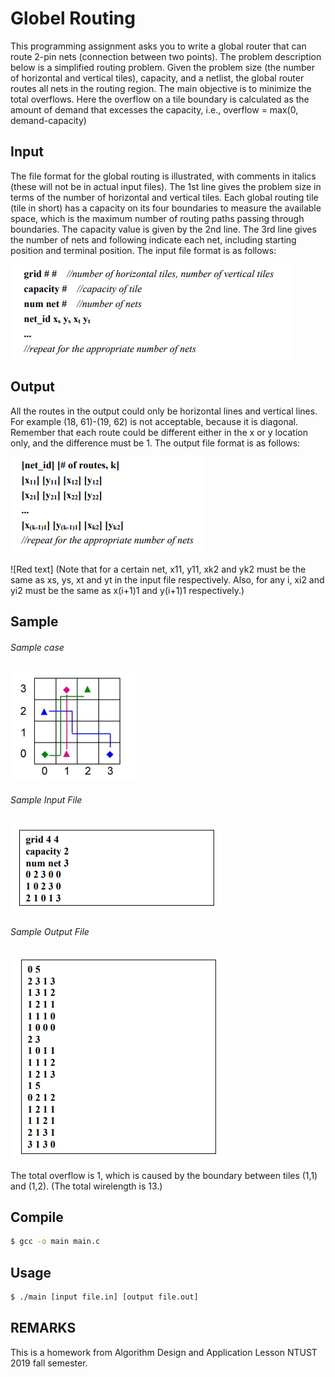 # Globel Routing

This programming assignment asks you to write a global router that can route 2-pin nets (connection between two points). The problem description below is a simplified routing problem. Given the problem size (the number of horizontal and vertical tiles), capacity, and a netlist, the global router routes all nets in the routing region. The main objective is to minimize the total overflows. Here the overflow on a tile boundary is calculated as the amount of demand that excesses the capacity, i.e., overflow = max(0, demand-capacity)

## Input

The file format for the global routing is illustrated, with comments in italics (these will not be in actual input files). The 1st line gives the problem size in terms of the number of horizontal and vertical tiles. Each global routing tile (tile in short) has a capacity on its four boundaries to measure the available space, which is the maximum number of routing paths passing through boundaries. The capacity value is given by the 2nd line. The 3rd line gives the number of nets and following indicate each net, including starting position and terminal position. The input file format is as follows:

![alt text](https://github.com/JENNSHIUAN/Global-Routing/blob/main/Figure/inpur_format.PNG?raw=true)

## Output

All the routes in the output could only be horizontal lines and vertical lines. For example (18, 61)-(19, 62) is not acceptable, because it is diagonal. Remember that each route could be different either in the x or y location only, and the difference must be 1. The output file format is as follows:

![alt text](https://github.com/JENNSHIUAN/Global-Routing/blob/main/Figure/output_format.PNG?raw=true)

![Red text] (Note that for a certain net, x11, y11, xk2 and yk2 must be the same as xs, ys, xt and yt in the input file respectively. Also, for any i, xi2 and yi2 must be the same as x(i+1)1 and y(i+1)1 respectively.)


## Sample

###### Sample case

![alt text](https://github.com/JENNSHIUAN/Global-Routing/blob/main/Figure/sample_case.PNG?raw=true)

###### Sample Input File

![alt text](https://github.com/JENNSHIUAN/Global-Routing/blob/main/Figure/sample_input_file.PNG?raw=true)

###### Sample Output File

![alt text](https://github.com/JENNSHIUAN/Global-Routing/blob/main/Figure/sample_output_file.PNG?raw=true)

The total overflow is 1, which is caused by the boundary between tiles (1,1) and (1,2). (The total wirelength is 13.)

## Compile

```bash
$ gcc -o main main.c
```

## Usage

```bash
$ ./main [input file.in] [output file.out]
```

## REMARKS

This is a homework from Algorithm Design and Application Lesson NTUST 2019 fall semester.
